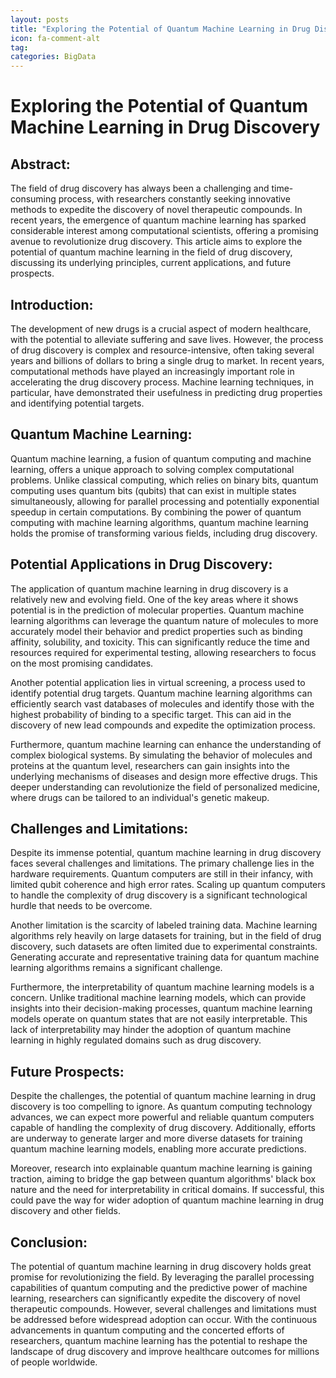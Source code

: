 ```yaml
---
layout: posts
title: "Exploring the Potential of Quantum Machine Learning in Drug Discovery"
icon: fa-comment-alt
tag:      
categories: BigData
---
```



# Exploring the Potential of Quantum Machine Learning in Drug Discovery

## Abstract:
The field of drug discovery has always been a challenging and time-consuming process, with researchers constantly seeking innovative methods to expedite the discovery of novel therapeutic compounds. In recent years, the emergence of quantum machine learning has sparked considerable interest among computational scientists, offering a promising avenue to revolutionize drug discovery. This article aims to explore the potential of quantum machine learning in the field of drug discovery, discussing its underlying principles, current applications, and future prospects.

## Introduction:
The development of new drugs is a crucial aspect of modern healthcare, with the potential to alleviate suffering and save lives. However, the process of drug discovery is complex and resource-intensive, often taking several years and billions of dollars to bring a single drug to market. In recent years, computational methods have played an increasingly important role in accelerating the drug discovery process. Machine learning techniques, in particular, have demonstrated their usefulness in predicting drug properties and identifying potential targets.

## Quantum Machine Learning:
Quantum machine learning, a fusion of quantum computing and machine learning, offers a unique approach to solving complex computational problems. Unlike classical computing, which relies on binary bits, quantum computing uses quantum bits (qubits) that can exist in multiple states simultaneously, allowing for parallel processing and potentially exponential speedup in certain computations. By combining the power of quantum computing with machine learning algorithms, quantum machine learning holds the promise of transforming various fields, including drug discovery.

## Potential Applications in Drug Discovery:
The application of quantum machine learning in drug discovery is a relatively new and evolving field. One of the key areas where it shows potential is in the prediction of molecular properties. Quantum machine learning algorithms can leverage the quantum nature of molecules to more accurately model their behavior and predict properties such as binding affinity, solubility, and toxicity. This can significantly reduce the time and resources required for experimental testing, allowing researchers to focus on the most promising candidates.

Another potential application lies in virtual screening, a process used to identify potential drug targets. Quantum machine learning algorithms can efficiently search vast databases of molecules and identify those with the highest probability of binding to a specific target. This can aid in the discovery of new lead compounds and expedite the optimization process.

Furthermore, quantum machine learning can enhance the understanding of complex biological systems. By simulating the behavior of molecules and proteins at the quantum level, researchers can gain insights into the underlying mechanisms of diseases and design more effective drugs. This deeper understanding can revolutionize the field of personalized medicine, where drugs can be tailored to an individual's genetic makeup.

## Challenges and Limitations:
Despite its immense potential, quantum machine learning in drug discovery faces several challenges and limitations. The primary challenge lies in the hardware requirements. Quantum computers are still in their infancy, with limited qubit coherence and high error rates. Scaling up quantum computers to handle the complexity of drug discovery is a significant technological hurdle that needs to be overcome.

Another limitation is the scarcity of labeled training data. Machine learning algorithms rely heavily on large datasets for training, but in the field of drug discovery, such datasets are often limited due to experimental constraints. Generating accurate and representative training data for quantum machine learning algorithms remains a significant challenge.

Furthermore, the interpretability of quantum machine learning models is a concern. Unlike traditional machine learning models, which can provide insights into their decision-making processes, quantum machine learning models operate on quantum states that are not easily interpretable. This lack of interpretability may hinder the adoption of quantum machine learning in highly regulated domains such as drug discovery.

## Future Prospects:
Despite the challenges, the potential of quantum machine learning in drug discovery is too compelling to ignore. As quantum computing technology advances, we can expect more powerful and reliable quantum computers capable of handling the complexity of drug discovery. Additionally, efforts are underway to generate larger and more diverse datasets for training quantum machine learning models, enabling more accurate predictions.

Moreover, research into explainable quantum machine learning is gaining traction, aiming to bridge the gap between quantum algorithms' black box nature and the need for interpretability in critical domains. If successful, this could pave the way for wider adoption of quantum machine learning in drug discovery and other fields.

## Conclusion:
The potential of quantum machine learning in drug discovery holds great promise for revolutionizing the field. By leveraging the parallel processing capabilities of quantum computing and the predictive power of machine learning, researchers can significantly expedite the discovery of novel therapeutic compounds. However, several challenges and limitations must be addressed before widespread adoption can occur. With the continuous advancements in quantum computing and the concerted efforts of researchers, quantum machine learning has the potential to reshape the landscape of drug discovery and improve healthcare outcomes for millions of people worldwide.